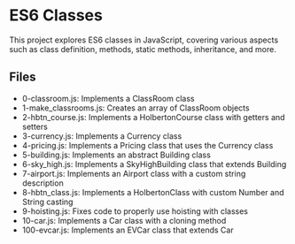 # ES6 Classes

This project explores ES6 classes in JavaScript, covering various aspects such as class definition, methods, static methods, inheritance, and more.

## Files

- 0-classroom.js: Implements a ClassRoom class
- 1-make_classrooms.js: Creates an array of ClassRoom objects
- 2-hbtn_course.js: Implements a HolbertonCourse class with getters and setters
- 3-currency.js: Implements a Currency class
- 4-pricing.js: Implements a Pricing class that uses the Currency class
- 5-building.js: Implements an abstract Building class
- 6-sky_high.js: Implements a SkyHighBuilding class that extends Building
- 7-airport.js: Implements an Airport class with a custom string description
- 8-hbtn_class.js: Implements a HolbertonClass with custom Number and String casting
- 9-hoisting.js: Fixes code to properly use hoisting with classes
- 10-car.js: Implements a Car class with a cloning method
- 100-evcar.js: Implements an EVCar class that extends Car
